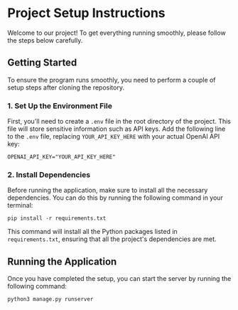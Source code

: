 # Project Setup Instructions

Welcome to our project! To get everything running smoothly, please follow the steps below carefully.

## Getting Started

To ensure the program runs smoothly, you need to perform a couple of setup steps after cloning the repository.

### 1. Set Up the Environment File

First, you'll need to create a `.env` file in the root directory of the project. This file will store sensitive information such as API keys. Add the following line to the `.env` file, replacing `YOUR_API_KEY_HERE` with your actual OpenAI API key:

```OPENAI_API_KEY="YOUR_API_KEY_HERE"```

### 2. Install Dependencies

Before running the application, make sure to install all the necessary dependencies. You can do this by running the following command in your terminal:

```pip install -r requirements.txt```

This command will install all the Python packages listed in `requirements.txt`, ensuring that all the project's dependencies are met.

## Running the Application

Once you have completed the setup, you can start the server by running the following command:

```python3 manage.py runserver```
